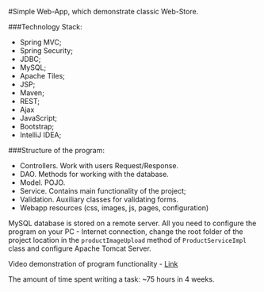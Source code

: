 #Simple Web-App, which demonstrate classic Web-Store. 

###Technology Stack:
- Spring MVC;
- Spring Security;
- JDBC;
- MySQL;
- Apache Tiles;
- JSP;
- Maven;
- REST;
- Ajax
- JavaScript;
- Bootstrap;
- IntelliJ IDEA;

###Structure of the program:
- Controllers. Work with users Request/Response.
- DAO. Methods for working with the database.
- Model. POJO.
- Service. Contains main functionality of the project;
- Validation. Auxiliary classes for validating forms.
- Webapp resources (css, images, js, pages, configuration)

MySQL database is stored on a remote server. All you need to configure the program on your PC - Internet connection, change the root folder of the project location in the `productImageUpload` method of `ProductServiceImpl` class and configure Apache Tomcat Server.

Video demonstration of program functionality - [Link](https://youtu.be/Syz_K3d6TQo)

The amount of time spent writing a task: ~75 hours in 4 weeks.
